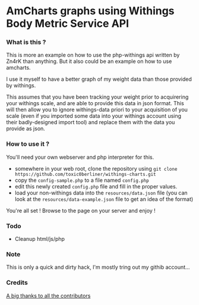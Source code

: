 AmCharts graphs using Withings Body Metric Service API
============

### What is this ?
This is more an example on how to use the php-withings api written by Zn4rK than anything.
But it also could be an example on how to use amcharts.

I use it myself to have a better graph of my weight data than those provided by withings.

This assumes that you have been tracking your weight prior to acquirering your withings scale, and are able to provide this data in json format.
This will then allow you to ignore withings-data priori to your acquisition of you scale (even if you imported some data into your withings account using their badly-designed import tool) and replace them with the data you provide as json.

### How to use it ?
You'll need your own webserver and php interpreter for this.
* somewhere in your web root, clone the repository using `git clone https://github.com/toxic0berliner/withings-charts.git`
* copy the `config-sample.php` to a file named `config.php`
* edit this newly created `config.php` file and fill in the proper values. 
* load your non-withings data into the `resources/data.json` file (you can look at the `resources/data-example.json` file to get an idea of the format)

You're all set !  Browse to the page on your server and enjoy !



### Todo

* Cleanup html/js/php

### Note
This is only a quick and dirty hack, I'm mostly tring out my githib account...

### Credits
[A big thanks to all the contributors](https://github.com/toxic0berliner/withings-charts/graphs/contributors)
